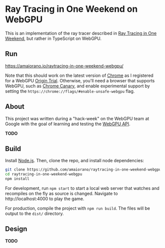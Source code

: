 # Ray Tracing in One Weekend on WebGPU

This is an implementation of the ray tracer described in [Ray Tracing in One Weekend](https://raytracing.github.io/books/RayTracingInOneWeekend.html), but rather in TypeScript on WebGPU.

## Run

https://amaiorano.io/raytracing-in-one-weekend-webgpu/

Note that this should work on the latest version of [Chrome](https://www.google.com/intl/en_us/chrome/) as I registered for a WebGPU [Origin Trial](https://developer.chrome.com/origintrials). Otherwise, you'll need a browser that supports WebGPU, such as [Chrome Canary](https://www.google.com/intl/en_ca/chrome/canary/), and enable experimental support by setting the `https://chrome://flags/#enable-unsafe-webgpu` flag.


## About

This project was written during a "hack-week" on the WebGPU team at Google with the goal of learning and testing the [WebGPU API](//webgpu.dev).

**TODO**

## Build

Install [Node.js](https://nodejs.org/en/). Then, 
clone the repo, and install node dependencies:

```bash
git clone https://github.com/amaiorano/raytracing-in-one-weekend-webgpu.git
cd raytracing-in-one-weekend-webgpu
npm install
```

For development, run `npm start` to start a local web server that watches and recompiles on the fly as source is changed. Navigate to http://localhost:4000 to play the game.

For production, compile the project with `npm run build`. The files will be output to the `dist/` directory.

## Design

**TODO**
